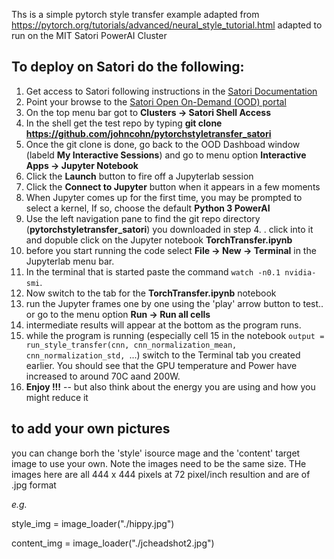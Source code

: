 Ths is a simple pytorch style transfer example adapted from https://pytorch.org/tutorials/advanced/neural_style_tutorial.html
adapted to run on the MIT Satori PowerAI Cluster

## To deploy on Satori do the following:
1. Get access to Satori following  instructions in the [Satori Documentation](https://mit-satori.github.io/satori-basics.html)
2. Point your browse to the [Satori Open On-Demand (OOD)  portal](https://satori-portal.mit.edu/pun/sys/dashboard)
3. On the top menu bar got to **Clusters -> Satori Shell Access** 
4. In the  shell get the test repo by typing  **git clone https://github.com/johncohn/pytorchstyletransfer_satori**
5. Once the git clone is done, go back to the OOD Dashboad window (labeld **My Interactive Sessions**) and go to menu option **Interactive Apps -> Jupyter Notebook**
6. Click the **Launch** button to fire off a Jupyterlab session
7. Click the **Connect to Jupyter** button when it appears in a few moments
8. When Jupyter comes up for the first time, you may be prompted to select a kernel, If so, choose the default **Python 3 PowerAI**
9. Use the left navigation pane to find the git repo directory (**pytorchstyletransfer_satori**) you downloaded in step 4. . click into it and dopuble click on the Jupyter notebook **TorchTransfer.ipynb**
10. before you start running the code select **File -> New -> Terminal** in the Jupyterlab menu bar. 
11. In the terminal that is started paste the command ``watch -n0.1 nvidia-smi``.
12. Now switch to the tab for the **TorchTransfer.ipynb** notebook
13. run the Jupyter frames one by one  using the 'play' arrow button to test.. or go to the menu option **Run -> Run all cells**
14. intermediate  results will appear at the bottom as the program runs. 
15. while the program is running (especially cell 15 in the notebook ``output = run_style_transfer(cnn, cnn_normalization_mean, cnn_normalization_std, ``...) switch
    to the Terminal tab you created earlier. You should see that the GPU temperature and Power have increased to around 70C aand 200W. 
16. **Enjoy !!!** -- but also think about the energy you are using and how you might reduce it


## to add your own pictures
you can change  borh the 'style' isource mage and the 'content' target image to use your own. Note the images need to be the same size. THe images here are all 444 x 444 pixels at 72 pixel/inch resultion and are of .jpg format 

*e.g.*

style_img = image_loader("./hippy.jpg")

content_img = image_loader("./jcheadshot2.jpg")
